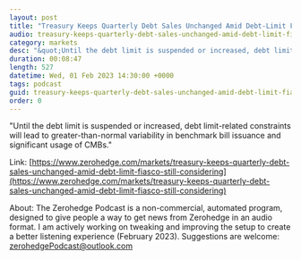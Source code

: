 ```yaml
---
layout: post
title: "Treasury Keeps Quarterly Debt Sales Unchanged Amid Debt-Limit Fiasco, Is Still Considering Buyback Program"
audio: treasury-keeps-quarterly-debt-sales-unchanged-amid-debt-limit-fiasco-still-considering-0
category: markets
desc: "&quot;Until the debt limit is suspended or increased, debt limit-related constraints will lead to greater-than-normal variability in benchmark bill issuance and significant usage of CMBs.&quot;"
duration: 00:08:47
length: 527
datetime: Wed, 01 Feb 2023 14:30:00 +0000
tags: podcast
guid: treasury-keeps-quarterly-debt-sales-unchanged-amid-debt-limit-fiasco-still-considering-0
order: 0
---
```

&quot;Until the debt limit is suspended or increased, debt limit-related constraints will lead to greater-than-normal variability in benchmark bill issuance and significant usage of CMBs.&quot;

Link: [https://www.zerohedge.com/markets/treasury-keeps-quarterly-debt-sales-unchanged-amid-debt-limit-fiasco-still-considering](https://www.zerohedge.com/markets/treasury-keeps-quarterly-debt-sales-unchanged-amid-debt-limit-fiasco-still-considering)

About: The Zerohedge Podcast is a non-commercial, automated program, designed to give people a way to get news from Zerohedge in an audio format.  I am actively working on tweaking and improving the setup to create a better listening experience (February 2023).  Suggestions are welcome: [zerohedgePodcast@outlook.com](mailto:zerohedgePodcast@outlook.com)